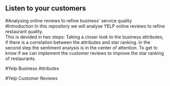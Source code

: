 ## Listen to your  customers
#Analysing online reviews to refine business' service quality
<br>
#Introduction
In this repository we will analyse YELP online reviews to refine restaurant quality. 
<br>
This is devided in two steps: Taking a closer look to the business attributes, if there is a correlation between the attributes and star ranking.
In the second step the sentiment analysis is in the center of attention. To get to know if we can implement the customer reviews to improve the star ranking of restaurants.

#Yelp Business Attributes


#Yelp Customer Reviews
